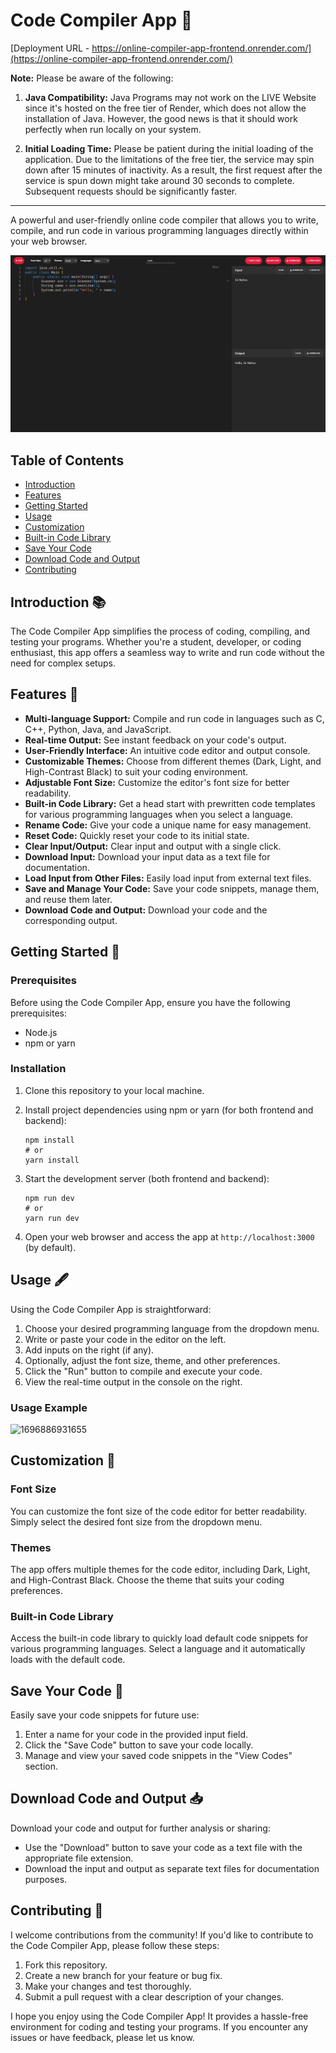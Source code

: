 
# Code Compiler App 🚀

[Deployment URL - https://online-compiler-app-frontend.onrender.com/](https://online-compiler-app-frontend.onrender.com/)

**Note:** Please be aware of the following:

1. **Java Compatibility:** Java Programs may not work on the LIVE Website since it's hosted on the free tier of Render, which does not allow the installation of Java. However, the good news is that it should work perfectly when run locally on your system.

2. **Initial Loading Time:** Please be patient during the initial loading of the application. Due to the limitations of the free tier, the service may spin down after 15 minutes of inactivity. As a result, the first request after the service is spun down might take around 30 seconds to complete. Subsequent requests should be significantly faster.
---

A powerful and user-friendly online code compiler that allows you to write, compile, and run code in various programming languages directly within your web browser.

![1696883593617](image/read/1696883593617.png)

## Table of Contents

- [Introduction](#introduction)
- [Features](#features)
- [Getting Started](#getting-started)
- [Usage](#usage)
- [Customization](#customization)
- [Built-in Code Library](#built-in-code-library)
- [Save Your Code](#save-your-code)
- [Download Code and Output](#download-code-and-output)
- [Contributing](#contributing)

## Introduction 📚

The Code Compiler App simplifies the process of coding, compiling, and testing your programs. Whether you're a student, developer, or coding enthusiast, this app offers a seamless way to write and run code without the need for complex setups.

## Features 🌟

- **Multi-language Support:** Compile and run code in languages such as C, C++, Python, Java, and JavaScript.
- **Real-time Output:** See instant feedback on your code's output.
- **User-Friendly Interface:** An intuitive code editor and output console.
- **Customizable Themes:** Choose from different themes (Dark, Light, and High-Contrast Black) to suit your coding environment.
- **Adjustable Font Size:** Customize the editor's font size for better readability.
- **Built-in Code Library:** Get a head start with prewritten code templates for various programming languages when you select a language.
- **Rename Code:** Give your code a unique name for easy management.
- **Reset Code:** Quickly reset your code to its initial state.
- **Clear Input/Output:** Clear input and output with a single click.
- **Download Input:** Download your input data as a text file for documentation.
- **Load Input from Other Files:** Easily load input from external text files.
- **Save and Manage Your Code:** Save your code snippets, manage them, and reuse them later.
- **Download Code and Output:** Download your code and the corresponding output.

## Getting Started 🚀

### Prerequisites

Before using the Code Compiler App, ensure you have the following prerequisites:

- Node.js
- npm or yarn

### Installation

1. Clone this repository to your local machine.
2. Install project dependencies using npm or yarn (for both frontend and backend):

   ```
   npm install
   # or
   yarn install
   ```
3. Start the development server (both frontend and backend):

   ```
   npm run dev
   # or
   yarn run dev
   ```
4. Open your web browser and access the app at `http://localhost:3000` (by default).

## Usage 🖋️

Using the Code Compiler App is straightforward:

1. Choose your desired programming language from the dropdown menu.
2. Write or paste your code in the editor on the left.
3. Add inputs on the right (if any).
4. Optionally, adjust the font size, theme, and other preferences.
5. Click the "Run" button to compile and execute your code.
6. View the real-time output in the console on the right.

### Usage Example

![1696886931655](image/read/1696886931655.gif)

## Customization 🎨

### Font Size

You can customize the font size of the code editor for better readability. Simply select the desired font size from the dropdown menu.

### Themes

The app offers multiple themes for the code editor, including Dark, Light, and High-Contrast Black. Choose the theme that suits your coding preferences.

### Built-in Code Library

Access the built-in code library to quickly load default code snippets for various programming languages. Select a language and it automatically loads with the default code.

## Save Your Code 💾

Easily save your code snippets for future use:

1. Enter a name for your code in the provided input field.
2. Click the "Save Code" button to save your code locally.
3. Manage and view your saved code snippets in the "View Codes" section.

## Download Code and Output 📥

Download your code and output for further analysis or sharing:

- Use the "Download" button to save your code as a text file with the appropriate file extension.
- Download the input and output as separate text files for documentation purposes.

## Contributing 🤝

I welcome contributions from the community! If you'd like to contribute to the Code Compiler App, please follow these steps:

1. Fork this repository.
2. Create a new branch for your feature or bug fix.
3. Make your changes and test thoroughly.
4. Submit a pull request with a clear description of your changes.

I hope you enjoy using the Code Compiler App! It provides a hassle-free environment for coding and testing your programs. If you encounter any issues or have feedback, please let us know.
